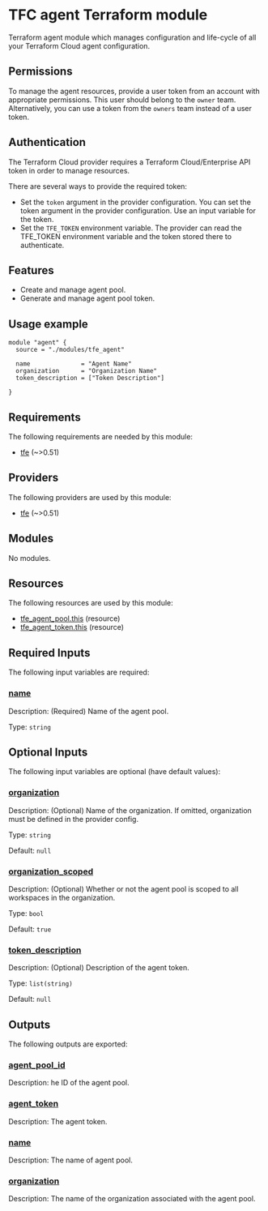 # TFC agent Terraform module

Terraform agent module which manages configuration and life-cycle 
of all your Terraform Cloud agent configuration.

## Permissions

To manage the agent resources, provide a user token from an account with 
appropriate permissions. This user should belong to the `owner` team. 
Alternatively, you can use a token from the `owners` team instead of a user token.

## Authentication

The Terraform Cloud provider requires a Terraform Cloud/Enterprise API token in 
order to manage resources.

There are several ways to provide the required token:

- Set the `token` argument in the provider configuration. You can set the token argument in the provider configuration. Use an
input variable for the token.
- Set the `TFE_TOKEN` environment variable. The provider can read the TFE_TOKEN environment variable and the token stored there
to authenticate.

## Features

- Create and manage agent pool.
- Generate and manage agent pool token.

## Usage example
```hcl
module "agent" {
  source = "./modules/tfe_agent"

  name              = "Agent Name"
  organization      = "Organization Name"
  token_description = ["Token Description"]

}
```

<!-- BEGIN_TF_DOCS -->
## Requirements

The following requirements are needed by this module:

- <a name="requirement_tfe"></a> [tfe](#requirement\_tfe) (~>0.51)

## Providers

The following providers are used by this module:

- <a name="provider_tfe"></a> [tfe](#provider\_tfe) (~>0.51)

## Modules

No modules.

## Resources

The following resources are used by this module:

- [tfe_agent_pool.this](https://registry.terraform.io/providers/hashicorp/tfe/latest/docs/resources/agent_pool) (resource)
- [tfe_agent_token.this](https://registry.terraform.io/providers/hashicorp/tfe/latest/docs/resources/agent_token) (resource)

## Required Inputs

The following input variables are required:

### <a name="input_name"></a> [name](#input\_name)

Description: (Required) Name of the agent pool.

Type: `string`

## Optional Inputs

The following input variables are optional (have default values):

### <a name="input_organization"></a> [organization](#input\_organization)

Description: (Optional) Name of the organization. If omitted, organization must be defined in the provider config.

Type: `string`

Default: `null`

### <a name="input_organization_scoped"></a> [organization\_scoped](#input\_organization\_scoped)

Description: (Optional) Whether or not the agent pool is scoped to all workspaces in the organization.

Type: `bool`

Default: `true`

### <a name="input_token_description"></a> [token\_description](#input\_token\_description)

Description: (Optional) Description of the agent token.

Type: `list(string)`

Default: `null`

## Outputs

The following outputs are exported:

### <a name="output_agent_pool_id"></a> [agent\_pool\_id](#output\_agent\_pool\_id)

Description: he ID of the agent pool.

### <a name="output_agent_token"></a> [agent\_token](#output\_agent\_token)

Description: The agent token.

### <a name="output_name"></a> [name](#output\_name)

Description: The name of agent pool.

### <a name="output_organization"></a> [organization](#output\_organization)

Description: The name of the organization associated with the agent pool.
<!-- END_TF_DOCS -->